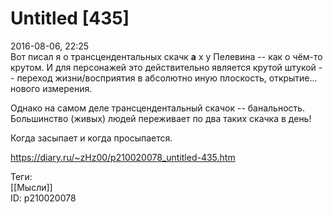 Untitled [435]
===============

   
 2016-08-06, 22:25   
  Вот писал я о трансцендентальных скачк  **а**  х у Пелевина -- как о чём-то крутом. И для персонажей это действительно является крутой штукой -- переход жизни/восприятия в абсолютно иную плоскость, открытие... нового измерения.   
   
 Однако на самом деле трансцендентальный скачок -- банальность. Большинство (живых) людей переживает по два таких скачка в день!   
   
 Когда засыпает и когда просыпается.   
    
 <https://diary.ru/~zHz00/p210020078_untitled-435.htm>   
   
 Теги:   
 [[Мысли]]   
 ID: p210020078